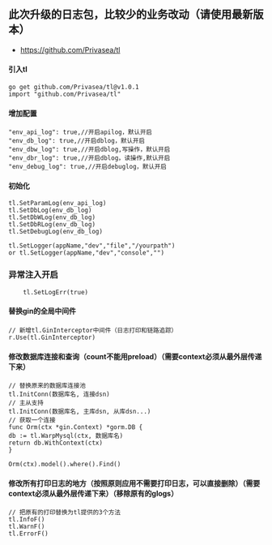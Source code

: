 ## 此次升级的日志包，比较少的业务改动（请使用最新版本）

- https://github.com/Privasea/tl


#### 引入tl

```
go get github.com/Privasea/tl@v1.0.1
import "github.com/Privasea/tl"
```

#### 增加配置

```
"env_api_log": true,//开启apilog，默认开启
"env_db_log": true,//开启dblog，默认开启
"env_dbw_log": true,//开启dblog,写操作，默认开启
"env_dbr_log": true,//开启dblog，读操作,默认开启
"env_debug_log": true,//开启debuglog，默认开启
```

#### 初始化

```
tl.SetParamLog(env_api_log)
tl.SetDbLog(env_db_log)
tl.SetDbWLog(env_db_log)
tl.SetDbRLog(env_db_log)
tl.SetDebugLog(env_db_log)

tl.SetLogger(appName,"dev","file","/yourpath") 
or tl.SetLogger(appName,"dev","console","")

```
### 异常注入开启
```
	tl.SetLogErr(true)
```
#### 替换gin的全局中间件

```
// 新增tl.GinInterceptor中间件（日志打印和链路追踪）
r.Use(tl.GinInterceptor)
```

#### 修改数据库连接和查询（count不能用preload）（需要context必须从最外层传递下来）

```
// 替换原来的数据库连接池
tl.InitConn(数据库名, 连接dsn)
// 主从支持
tl.InitConn(数据库名, 主库dsn, 从库dsn...)
// 获取一个连接
func Orm(ctx *gin.Context) *gorm.DB {
db := tl.WarpMysql(ctx, 数据库名)
return db.WithContext(ctx)
}

Orm(ctx).model().where().Find()
```

#### 修改所有打印日志的地方（按照原则应用不需要打印日志，可以直接删除）（需要context必须从最外层传递下来）（移除原有的glogs）

```
// 把原有的打印替换为tl提供的3个方法
tl.InfoF()
tl.WarnF()
tl.ErrorF()
```
